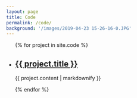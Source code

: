 ```yaml
---
layout: page
title: Code
permalink: /code/
background: '/images/2019-04-23 15-26-16-0.JPG'
---
```

<ul>
  {% for project in site.code %}
    <li>
      <h2><a href="{{ project.url }}">{{ project.title }}</a></h2>
      <p>{{ project.content | markdownify }}</p>
    </li>
  {% endfor %}
</ul>